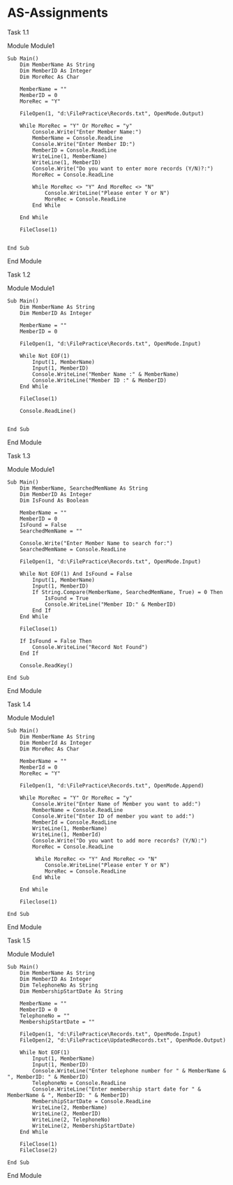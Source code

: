 # AS-Assignments
Task 1.1

Module Module1

    Sub Main()
        Dim MemberName As String
        Dim MemberID As Integer
        Dim MoreRec As Char

        MemberName = ""
        MemberID = 0
        MoreRec = "Y"

        FileOpen(1, "d:\FilePractice\Records.txt", OpenMode.Output)

        While MoreRec = "Y" Or MoreRec = "y"
            Console.Write("Enter Member Name:")
            MemberName = Console.ReadLine
            Console.Write("Enter Member ID:")
            MemberID = Console.ReadLine
            WriteLine(1, MemberName)
            WriteLine(1, MemberID)
            Console.Write("Do you want to enter more records (Y/N)?:")
            MoreRec = Console.ReadLine
            
            While MoreRec <> "Y" And MoreRec <> "N"
                Console.WriteLine("Please enter Y or N") 
                MoreRec = Console.ReadLine
            End While

        End While

        FileClose(1)

       
    End Sub
    
End Module

Task 1.2

Module Module1

    Sub Main()
        Dim MemberName As String
        Dim MemberID As Integer

        MemberName = ""
        MemberID = 0

        FileOpen(1, "d:\FilePractice\Records.txt", OpenMode.Input)

        While Not EOF(1)
            Input(1, MemberName)
            Input(1, MemberID)
            Console.WriteLine("Member Name :" & MemberName)
            Console.WriteLine("Member ID :" & MemberID)
        End While

        FileClose(1)

        Console.ReadLine()


    End Sub

End Module

Task 1.3

Module Module1

    Sub Main()
        Dim MemberName, SearchedMemName As String
        Dim MemberID As Integer
        Dim IsFound As Boolean

        MemberName = ""
        MemberID = 0
        IsFound = False
        SearchedMemName = ""

        Console.Write("Enter Member Name to search for:")
        SearchedMemName = Console.ReadLine

        FileOpen(1, "d:\FilePractice\Records.txt", OpenMode.Input)

        While Not EOF(1) And IsFound = False
            Input(1, MemberName)
            Input(1, MemberID)
            If String.Compare(MemberName, SearchedMemName, True) = 0 Then
                IsFound = True
                Console.WriteLine("Member ID:" & MemberID)
            End If
        End While

        FileClose(1)

        If IsFound = False Then
            Console.WriteLine("Record Not Found")
        End If

        Console.ReadKey()

    End Sub

End Module

Task 1.4

Module Module1

    Sub Main()
        Dim MemberName As String
        Dim MemberId As Integer
        Dim MoreRec As Char

        MemberName = ""
        MemberId = 0
        MoreRec = "Y"

        FileOpen(1, "d:\FilePractice\Records.txt", OpenMode.Append)

        While MoreRec = "Y" Or MoreRec = "y"
            Console.Write("Enter Name of Member you want to add:")
            MemberName = Console.ReadLine
            Console.Write("Enter ID of member you want to add:")
            MemberId = Console.ReadLine
            WriteLine(1, MemberName)
            WriteLine(1, MemberId)
            Console.Write("Do you want to add more records? (Y/N):")
            MoreRec = Console.ReadLine
            
             While MoreRec <> "Y" And MoreRec <> "N"
                Console.WriteLine("Please enter Y or N") 
                MoreRec = Console.ReadLine
            End While
            
        End While
        
        Fileclose(1)

    End Sub

End Module

Task 1.5

Module Module1

    Sub Main()
        Dim MemberName As String
        Dim MemberID As Integer
        Dim TelephoneNo As String
        Dim MembershipStartDate As String

        MemberName = ""
        MemberID = 0
        TelephoneNo = ""
        MembershipStartDate = ""

        FileOpen(1, "d:\FilePractice\Records.txt", OpenMode.Input)
        FileOpen(2, "d:\FilePractice\UpdatedRecords.txt", OpenMode.Output)

        While Not EOF(1)
            Input(1, MemberName)
            Input(1, MemberID)
            Console.WriteLine("Enter telephone number for " & MemberName & ", MemberID: " & MemberID)
            TelephoneNo = Console.ReadLine
            Console.WriteLine("Enter membership start date for " & MemberName & ", MemberID: " & MemberID)
            MembershipStartDate = Console.ReadLine
            WriteLine(2, MemberName)
            WriteLine(2, MemberID)
            WriteLine(2, TelephoneNo)
            WriteLine(2, MembershipStartDate)
        End While

        FileClose(1)
        FileClose(2)

    End Sub

End Module
